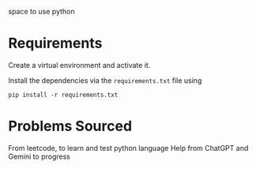 space to use python

# Requirements

Create a virtual environment and activate it.

Install the dependencies via the `requirements.txt` file using 
```commandline
pip install -r requirements.txt
```

# Problems Sourced

From leetcode, to learn and test python language
Help from ChatGPT and Gemini to progress